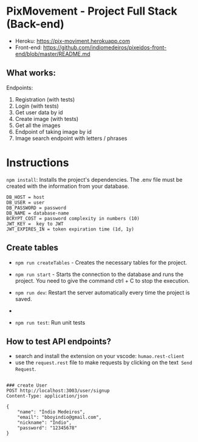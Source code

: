 #
PixMovement - Project Full Stack (Back-end)
===
* Heroku: https://pix-moviment.herokuapp.com
* Front-end: https://github.com/indiomedeiros/pixeidos-front-end/blob/master/README.md


What works:
----
Endpoints:
1. Registration (with tests)
2. Login (with tests)
3. Get user data by id
4. Create image (with tests)
5. Get all the images
6. Endpoint of taking image by id
7. Image search endpoint with letters / phrases 

Instructions
===
`npm install`: Installs the project's dependencies.
The .env file must be created with the information from your database.
```
DB_HOST = host
DB_USER = user
DB_PASSWORD = password
DB_NAME = database-name
BCRYPT_COST = password complexity in numbers (10)
JWT_KEY =  key to JWT
JWT_EXPIRES_IN = token expiration time (1d, 1y)
```
Create tables
---
* `npm run createTables` - Creates the necessary tables for the project.

* `npm run start` - Starts the connection to the database and runs the project. You need to give the command ctrl + C to stop the execution.

* `npm run dev`: Restart the server automatically every time the project is saved.
*
* `npm run test`: Run unit tests

How to test API endpoints?
---

* search and install the extension on your vscode: `humao.rest-client`
* use the `request.rest` file to make requests by clicking on the text` Send Request`.
```

### create User
POST http://localhost:3003/user/signup
Content-Type: application/json

{
    "name": "Índio Medeiros",
    "email": "bboyindio@gmail.com",
    "nickname": "Ìndio",
    "password": "12345678"  
}
```
